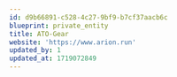 ```yaml
---
id: d9b66891-c528-4c27-9bf9-b7cf37aacb6c
blueprint: private_entity
title: ATO-Gear
website: 'https://www.arion.run'
updated_by: 1
updated_at: 1719072849
---
```


